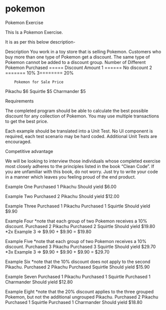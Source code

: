 # pokemon
Pokemon Exercise


This Is a Pokemon Exercise.

It is as per this below description-

Description
You work in a toy store that is selling Pokemon. Customers who buy more than one type of Pokemon get a
discount. The same type of Pokemon cannot be added to a discount group.
Number of Different Pokemon Purchased ===== Discount Amount
                                   1 ======     No discount
                                   2 =======    10%
                                   3========     20%



        Pokemon for Sale Price
Pikachu $6
Squirtle $5
Charmander $5



Requirements

The completed program should be able to calculate the best possible discount for any collection of Pokemon.
You may use multiple transactions to get the best price.


Each example should be translated into a Unit Test. No UI component is required, each test scenario may be
hard coded. Additional Unit Tests are encouraged.


Competitive advantage


We will be looking to interview those individuals whose completed exercise most closely adheres to the
principles listed in the book “Clean Code”. If you are unfamiliar with this book, do not worry. Just try to write
your code in a manner which leaves you feeling proud of the end product.



Example One
Purchased 1 Pikachu
Should yield $6.00


Example Two
Purchased 2 Pikachu
Should yield $12.00


Example Three
Purchased 1 Pikachu
Purchased 1 Squirtle
Should yield $9.90



Example Four *note that each group of two Pokemon receives a 10% discount.
Purchased 2 Pikachu
Purchased 2 Squirtle
Should yield $19.80 *2x Example 3 => $9.90 + $9.90 = $19.80


Example Five *note that each group of two Pokemon receives a 10% discount.
Purchased 3 Pikachu
Purchased 3 Squirtle
Should yield $29.70 *3x Example 3 => $9.90 + $9.90 + $9.90 = $29.70


Example Six *note that the 10% discount does not apply to the second Pikachu.
Purchased 2 Pikachu
Purchased Squirtle
Should yield $15.90


Example Seven
Purchased 1 Pikachu
Purchased 1 Squirtle
Purchased 1 Charmander
Should yield $12.80


Example Eight *note that the 20% discount applies to the three grouped Pokemon, but not the additional
ungrouped Pikachu.
Purchased 2 Pikachu
Purchased 1 Squirtle
Purchased 1 Charmander
Should yield $18.80
